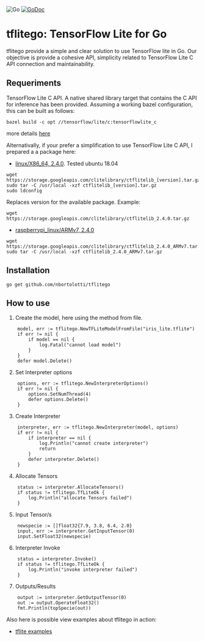 ![Go](https://github.com/nbortolotti/gotflite/workflows/Go/badge.svg?branch=main)
[![GoDoc](https://godoc.org/github.com/nbortolotti/tflitego?status.svg)](https://godoc.org/github.com/nbortolotti/tflitego)


# tflitego: TensorFlow Lite for Go
tflitego provide a simple and clear solution to use TensorFlow lite in Go. Our objective is provide a cohesive API, simplicity related to TensorFlow Lite C API connection and maintainability.

## Requeriments
TensorFlow Lite C API. A native shared library target that contains the C API for inference has been provided. Assuming a working bazel configuration, this can be built as follows:

```
bazel build -c opt //tensorflow/lite/c:tensorflowlite_c
```
more details [here](https://github.com/tensorflow/tensorflow/tree/master/tensorflow/lite/c)

Alternativally, if your prefer a simplification to use TensorFlow Lite C API, I prepared a a package here:
* [linux/X86_64, 2.4.0](https://storage.googleapis.com/clitelibrary/ctflitelib_2.4.0.tar.gz). Tested ubuntu 18.04

```
wget https://storage.googleapis.com/clitelibrary/ctflitelib_[version].tar.gz
sudo tar -C /usr/local -xzf ctflitelib_[version].tar.gz
sudo ldconfig
```
Replaces version for the available package. Example:

```
wget https://storage.googleapis.com/clitelibrary/ctflitelib_2.4.0.tar.gz
```
* [raspberrypi_linux/ARMv7, 2.4.0](https://storage.googleapis.com/clitelibrary/ctflitelib_2.4.0_ARMv7.tar.gz)


```
wget https://storage.googleapis.com/clitelibrary/ctflitelib_2.4.0_ARMv7.tar.gz
sudo tar -C /usr/local -xzf ctflitelib_2.4.0_ARMv7.tar.gz

```

## Installation

```
go get github.com/nbortolotti/tflitego
```
## How to use

1. Create the model, here using the method from file.

```
	model, err := tflitego.NewTFLiteModelFromFile("iris_lite.tflite")
	if err != nil {
		if model == nil {
			log.Fatal("cannot load model")
		}
	}
	defer model.Delete()
```

2. Set Interpreter options

```
	options, err := tflitego.NewInterpreterOptions()
	if err != nil {
		options.SetNumThread(4)
		defer options.Delete()
	}
```

3. Create Interpreter

```
	interpreter, err := tflitego.NewInterpreter(model, options)
	if err != nil {
		if interpreter == nil {
			log.Println("cannot create interpreter")
			return
		}
		defer interpreter.Delete()
	}
```

4. Allocate Tensors

```
	status := interpreter.AllocateTensors()
	if status != tflitego.TfLiteOk {
		log.Println("allocate Tensors failed")
	}
```

5. Input Tensor/s

```
	newspecie := []float32{7.9, 3.8, 6.4, 2.0}
	input, err := interpreter.GetInputTensor(0)
	input.SetFloat32(newspecie)
```

6. Interpreter Invoke 

```
	status = interpreter.Invoke()
	if status != tflitego.TfLiteOk {
		log.Println("invoke interpreter failed")
	}
```

7. Outputs/Results

```
	output := interpreter.GetOutputTensor(0)
	out := output.OperateFloat32()
	fmt.Println(topSpecie(out))
```

Also here is possible view examples about tflitego in action:
* [tflite examples](https://github.com/nbortolotti/tflitego_examples)
